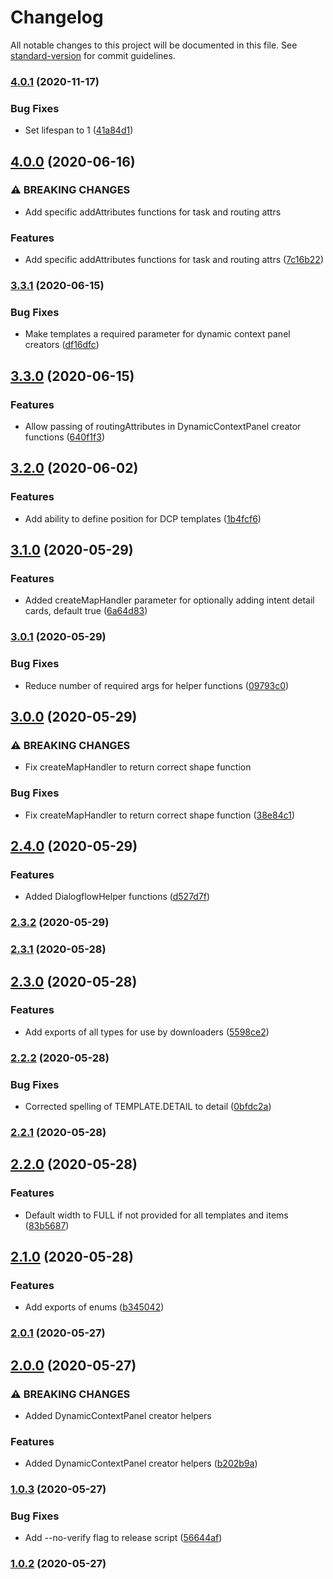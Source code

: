 # Changelog

All notable changes to this project will be documented in this file. See [standard-version](https://github.com/conventional-changelog/standard-version) for commit guidelines.

### [4.0.1](https://github.com/DVELP/airline-ccai-fulfillment-tools/compare/v4.0.0...v4.0.1) (2020-11-17)


### Bug Fixes

* Set lifespan to 1 ([41a84d1](https://github.com/DVELP/airline-ccai-fulfillment-tools/commit/41a84d1700eb6838d97b2fb487ecc5614bf49d43))

## [4.0.0](https://github.com/DVELP/airline-ccai-fulfillment-tools/compare/v3.3.1...v4.0.0) (2020-06-16)


### ⚠ BREAKING CHANGES

* Add specific addAttributes functions for task and routing attrs

### Features

* Add specific addAttributes functions for task and routing attrs ([7c16b22](https://github.com/DVELP/airline-ccai-fulfillment-tools/commit/7c16b22f4cd9d6a235fc8b5b3350f1bac2b2dd5a))

### [3.3.1](https://github.com/DVELP/airline-ccai-fulfillment-tools/compare/v3.3.0...v3.3.1) (2020-06-15)


### Bug Fixes

* Make templates a required parameter for dynamic context panel creators ([df16dfc](https://github.com/DVELP/airline-ccai-fulfillment-tools/commit/df16dfc722ff8d9beecfc956bb2338c408df99e7))

## [3.3.0](https://github.com/DVELP/airline-ccai-fulfillment-tools/compare/v3.2.0...v3.3.0) (2020-06-15)


### Features

* Allow passing of routingAttributes in DynamicContextPanel creator functions ([640f1f3](https://github.com/DVELP/airline-ccai-fulfillment-tools/commit/640f1f3871beaebde3dcc4c6fb3681e6646235ec))

## [3.2.0](https://github.com/DVELP/airline-ccai-fulfillment-tools/compare/v3.1.0...v3.2.0) (2020-06-02)


### Features

* Add ability to define position for DCP templates ([1b4fcf6](https://github.com/DVELP/airline-ccai-fulfillment-tools/commit/1b4fcf63e3dba122ec5b9acfbb14f40d65e8497c))

## [3.1.0](https://github.com/DVELP/airline-ccai-fulfillment-tools/compare/v3.0.1...v3.1.0) (2020-05-29)


### Features

* Added createMapHandler parameter for optionally adding intent detail cards, default true ([6a64d83](https://github.com/DVELP/airline-ccai-fulfillment-tools/commit/6a64d83eca3d2ba8c91e93bf4b9fa726eb63d094))

### [3.0.1](https://github.com/DVELP/airline-ccai-fulfillment-tools/compare/v3.0.0...v3.0.1) (2020-05-29)


### Bug Fixes

* Reduce number of required args for helper functions ([09793c0](https://github.com/DVELP/airline-ccai-fulfillment-tools/commit/09793c044cc5ed1ca54ef68bcc43652e03e3307a))

## [3.0.0](https://github.com/DVELP/airline-ccai-fulfillment-tools/compare/v2.4.0...v3.0.0) (2020-05-29)


### ⚠ BREAKING CHANGES

* Fix createMapHandler to return correct shape function

### Bug Fixes

* Fix createMapHandler to return correct shape function ([38e84c1](https://github.com/DVELP/airline-ccai-fulfillment-tools/commit/38e84c1a6f54a89966d94cf26ad278e68721993e))

## [2.4.0](https://github.com/DVELP/airline-ccai-fulfillment-tools/compare/v2.3.2...v2.4.0) (2020-05-29)


### Features

* Added DialogflowHelper functions ([d527d7f](https://github.com/DVELP/airline-ccai-fulfillment-tools/commit/d527d7f6c9f2a8888c2d3b85a008e851e22a19bb))

### [2.3.2](https://github.com/DVELP/airline-ccai-fulfillment-tools/compare/v2.3.1...v2.3.2) (2020-05-29)

### [2.3.1](https://github.com/DVELP/airline-ccai-fulfillment-tools/compare/v2.3.0...v2.3.1) (2020-05-28)

## [2.3.0](https://github.com/DVELP/airline-ccai-fulfillment-tools/compare/v2.2.2...v2.3.0) (2020-05-28)


### Features

* Add exports of all types for use by downloaders ([5598ce2](https://github.com/DVELP/airline-ccai-fulfillment-tools/commit/5598ce296d4a3d10a804abb79eaa4f518c87d326))

### [2.2.2](https://github.com/DVELP/airline-ccai-fulfillment-tools/compare/v2.2.1...v2.2.2) (2020-05-28)


### Bug Fixes

* Corrected spelling of TEMPLATE.DETAIL to detail ([0bfdc2a](https://github.com/DVELP/airline-ccai-fulfillment-tools/commit/0bfdc2adbbb00e417d25ade43638a36de213051a))

### [2.2.1](https://github.com/DVELP/airline-ccai-fulfillment-tools/compare/v2.2.0...v2.2.1) (2020-05-28)

## [2.2.0](https://github.com/DVELP/airline-ccai-fulfillment-tools/compare/v2.1.0...v2.2.0) (2020-05-28)


### Features

* Default width to FULL if not provided for all templates and items ([83b5687](https://github.com/DVELP/airline-ccai-fulfillment-tools/commit/83b56870e0758bacab257fa57525c38ed5fd60e0))

## [2.1.0](https://github.com/DVELP/airline-ccai-fulfillment-tools/compare/v2.0.1...v2.1.0) (2020-05-28)


### Features

* Add exports of enums ([b345042](https://github.com/DVELP/airline-ccai-fulfillment-tools/commit/b345042ea3316bcda086a577a823d5fb16423295))

### [2.0.1](https://github.com/DVELP/airline-ccai-fulfillment-tools/compare/v2.0.0...v2.0.1) (2020-05-27)

## [2.0.0](https://github.com/DVELP/airline-ccai-fulfillment-tools/compare/v1.0.3...v2.0.0) (2020-05-27)


### ⚠ BREAKING CHANGES

* Added DynamicContextPanel creator helpers

### Features

* Added DynamicContextPanel creator helpers ([b202b9a](https://github.com/DVELP/airline-ccai-fulfillment-tools/commit/b202b9adef94cb6d8973a10adb36441305b50ad8))

### [1.0.3](https://github.com/DVELP/airline-ccai-fulfillment-tools/compare/v1.0.2...v1.0.3) (2020-05-27)


### Bug Fixes

* Add --no-verify flag to release script ([56644af](https://github.com/DVELP/airline-ccai-fulfillment-tools/commit/56644af4c585b1d9547dba9c0cfb2d59e08b4201))

### [1.0.2](https://github.com/DVELP/airline-ccai-fulfillment-tools/compare/v1.0.1...v1.0.2) (2020-05-27)
